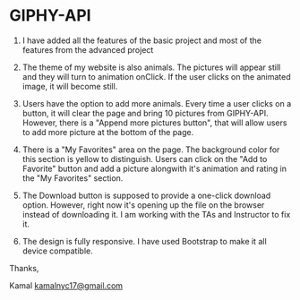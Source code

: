# GIPHY-API

1. I have added all the features of the basic project and most of the features from the advanced project

2. The theme of my website is also animals. The pictures will appear still and they will turn to animation onClick. If the user clicks on
the animated image, it will become still.

3. Users have the option to add more animals. Every time a user clicks on a button, it will clear the page and bring 10 pictures from GIPHY-API.
However, there is a "Append more pictures button", that will allow users to add more picture at the bottom of the page.

4. There is a "My Favorites" area on the page. The background color for this section is yellow to distinguish. Users can click on the "Add to Favorite"
button and add a picture alongwith it's animation and rating in the "My Favorites" section.

5. The Download button is supposed to provide a one-click download option. However, right now it's opening up the file on the browser instead of
downloading it. I am working with the TAs and Instructor to fix it.

6. The design is fully responsive. I have used Bootstrap to make it all device compatible.

Thanks,

Kamal
kamalnyc17@gmail.com